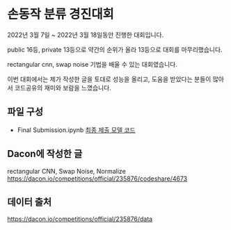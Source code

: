 # 손동작 분류 경진대회

2022년 3월 7일 ~ 2022년 3월 18일동안 진행한 대회입니다. 

public 16등, private 13등으로 약간의 순위가 올라 13등으로 대회를 마무리했습니다.

rectangular cnn, swap noise 기법을 배울 수 있는 대회였습니다.

이번 대회에서는 제가 작성한 글을 토대로 성능을 올리고, 도움을 받았다는 분들이 많아서 코드공유의 재미와 보람을 느꼈습니다.

## 파일 구성

- Final Submission.ipynb [최종 제출 모델 코드](./Final%20Submission.ipynb)

## Dacon에 작성한 글

rectangular CNN, Swap Noise, Normalize\
https://dacon.io/competitions/official/235876/codeshare/4673

## 데이터 출처
https://dacon.io/competitions/official/235876/data
